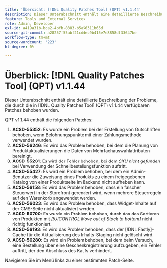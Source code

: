 ```yaml
---
title: 'Übersicht: [!DNL Quality Patches Tool] (QPT) v1.1.44'
description: Dieser Unterabschnitt enthält eine detaillierte Beschreibung der Probleme, die durch die in Version 1.1.44  [!DNL Quality Patches Tool]  Patches behoben wurden.
feature: Tools and External Services
role: Admin, Developer
exl-id: a419a31b-bca2-4bfb-8383-b5a56311b65d
source-git-commit: a28257f55abf21cddec9b415e7e8858df33647be
workflow-type: tm+mt
source-wordcount: '223'
ht-degree: 0%

---
```


# Überblick: [!DNL Quality Patches Tool] (QPT) v1.1.44

Dieser Unterabschnitt enthält eine detaillierte Beschreibung der Probleme, die durch die in [!DNL Quality Patches Tool] (QPT) v1.1.44 verfügbaren Patches behoben wurden.

QPT v1.1.44 enthält die folgenden Patches:

1. **ACSD-55352**: Es wurde ein Problem bei der Erstellung von Gutschriften behoben, wenn Belohnungspunkte mit einer Zahlungsmethode verwendet wurden.
1. **ACSD-56246**: Es wird das Problem behoben, bei dem die Planung von Produktaktualisierungen die Daten von Mehrfachauswahlattributen bereinigt.
1. **ACSD-55231**: Es wird der Fehler behoben, bei dem *SKU nicht gefunden* bei Verwendung der Schnellbestellungsfunktion auftritt.
1. **ACSD-55427**: Es wird ein Problem behoben, bei dem ein Admin-Benutzer die Zuweisung eines Produkts zu einem freigegebenen Katalog von einer Produktseite im Backend nicht aufheben kann.
1. **ACSD-56158**: Es wird das Problem behoben, dass ein falscher Steuerwert in der Storefront gerendert wird, wenn mehrere Steuerregeln auf den Warenkorb angewendet werden.
1. **ACSD-56023**: Es wird das Problem behoben, dass Widget-Inhalte auf der CMS-Seite nicht aktualisiert werden.
1. **ACSD-56790**: Es wurde ein Problem behoben, durch das das Sortieren von Produkten mit *[!UICONTROL Move out of Stock to bottom]* nicht richtig funktioniert.
1. **ACSD-56193**: Es wird das Problem behoben, dass der [!DNL Fastly]-Cache für die Aktualisierung des Inhalts-Staging nicht gelöscht wird.
1. **ACSD-56280**: Es wird ein Problem behoben, bei dem beim Versuch, eine Bestellung über eine Geschenkregistrierung aufzugeben, ein Fehler auftritt, der den Abschluss des Kaufs verhindert.

Navigieren Sie im Menü links zu einer bestimmten Patch-Seite.
